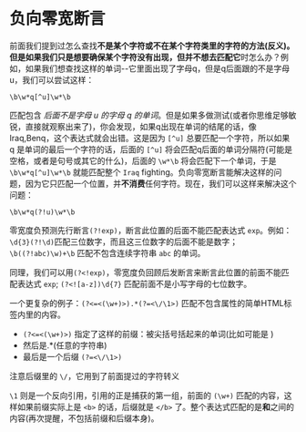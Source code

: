 # 负向零宽断言

前面我们提到过怎么查找**不是某个字符或不在某个字符类里的字符的方法(反义)。但是如果我们只是想要确保某个字符没有出现，但并不想去匹配它**时怎么办？例如，如果我们想查找这样的单词--它里面出现了字母q，但是q后面跟的不是字母u，我们可以尝试这样：

```
\b\w*q[^u]\w*\b
```

匹配包含 *后面不是字母 u 的字母 q 的单词*。但是如果多做测试(或者你思维足够敏锐，直接就观察出来了)，你会发现，如果q出现在单词的结尾的话，像Iraq,Benq，这个表达式就会出错。这是因为 `[^u]` 总要匹配一个字符，所以如果 q 是单词的最后一个字符的话，后面的 `[^u]` 将会匹配q后面的单词分隔符(可能是空格，或者是句号或其它的什么)，后面的 `\w*\b` 将会匹配下一个单词，于是 `\b\w*q[^u]\w*\b` 就能匹配整个 `Iraq` fighting。负向零宽断言能解决这样的问题，因为它只匹配一个位置，并**不消费**任何字符。现在，我们可以这样来解决这个问题：

```
\b\w*q(?!u)\w*\b
```

零宽度负预测先行断言`(?!exp)`，断言此位置的后面不能匹配表达式 `exp`。例如：`\d{3}(?!\d)`匹配三位数字，而且这三位数字的后面不能是数字；`\b((?!abc)\w)+\b` 匹配不包含连续字符串 `abc` 的单词。

同理，我们可以用`(?<!exp)`，零宽度负回顾后发断言来断言此位置的前面不能匹配表达式 `exp`; `(?<![a-z])\d{7}` 匹配前面不是小写字母的七位数字。

一个更复杂的例子：`(?<=<(\w+)>).*(?=<\/\1>)` 匹配不包含属性的简单HTML标签内里的内容。

* `(?<=<(\w+)>)` 指定了这样的前缀：被尖括号括起来的单词(比如可能是 \)
* 然后是.*(任意的字符串)
* 最后是一个后缀 `(?=<\/\1>)`

注意后缀里的 `\/`，它用到了前面提过的字符转义

`\1` 则是一个反向引用，引用的正是捕获的第一组，前面的 `(\w+)` 匹配的内容，这样如果前缀实际上是 `<b>` 的话，后缀就是 `</b>` 了。整个表达式匹配的是**和**之间的内容(再次提醒，不包括前缀和后缀本身)。

